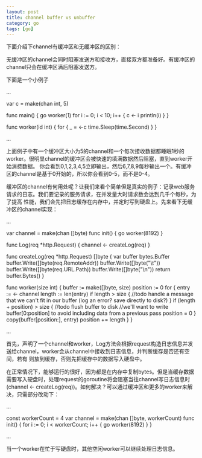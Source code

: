 ```yaml
---
layout: post
title: channel buffer vs unbuffer
category: go
tags: [go]
---
```


下面介绍下channel有缓冲区和无缓冲区的区别：

无缓冲区的channel会同时阻塞发送方和接收方，直接双方都准备好。有缓冲区的channel只会在缓冲区满后阻塞发送方。

下面是一个小例子

...

var c = make(chan int, 5)

func main() {
  go worker(1)
  for i := 0; i < 10; i++ {
    c <- i
    println(i)
  }
}

func worker(id int) {
  for {
    _ = <-c
    time.Sleep(time.Second)
  }
}

...

上面例子中有一个缓冲区大小为5的channel和一个每次接收数据都睡眠1秒的worker。很明显channel的缓冲区会被快速的填满数据然后阻塞，直到worker开始消费数据。
你会看到0,1,2,3,4,5立即输出，然后6,7,8,9每秒输出一个。有缓冲区的channel是基于0开始的，所以你会看到0-5，而不是0-4。

缓冲区的channel有何用处呢？让我们来看个简单但是真实的例子：记录web服务请求的日志。我们要记录的服务请求，在并发量大时请求数会达到几千个每秒，为了提高
性能，我们会先把日志缓存在内存中，并定时写到硬盘上。先来看下无缓冲区的channel实现：

...

var channel = make(chan []byte)
func init() {
  go worker(8192)
}

func Log(req *http.Request) {
  channel <- createLog(req)
}

func createLog(req *http.Request) []byte {
  var buffer bytes.Buffer
  buffer.Write([]byte(req.RemoteAddr))
  buffer.Write([]byte("\t"))
  buffer.Write([]byte(req.URL.Path))
  buffer.Write([]byte("\n"))
  return buffer.Bytes()
}

func worker(size int) {
  buffer := make([]byte, size)
  position := 0
  for {
    entry := <- channel
    length := len(entry)
    if length > size {
      //todo handle a message that we can't fit in our buffer (log an error? save directly to disk?)
    }
    if (length + position) > size {
      //todo flush buffer to disk
      //we'll want to write buffer[0:position] to avoid including data from a previous pass
      position = 0
    }
    copy(buffer[position:], entry)
    position += length
  }
}

...

首先，声明了一个channel和worker，Log方法会根据request构造日志信息并发送给channel，worker会从channel中接收到日志信息，并判断缓存是否还有空间，若有
则放到缓存，否则先把缓存中的数据写入硬盘中。

在正常情况下，能够运行的很好，因为都是在内存中复制bytes。但是当缓存数据需要写入硬盘时，处理request的goroutine将会阻塞当往channel写日志信息时
(channel <- createLog(req))。如何解决？可以通过缓冲区和更多的worker来解决，只需部分改动下：

...

const workerCount = 4
var channel = make(chan []byte, workerCount)
func init() {
  for i := 0; i < workerCount; i++ {
    go worker(8192)
  }
}

...

当一个worker在忙于写硬盘时，其他空闲worker可以继续处理日志信息。

